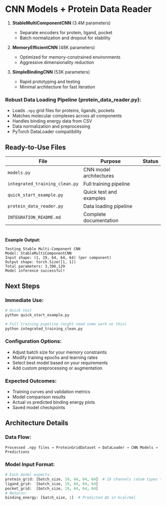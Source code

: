 # CNN Models + Protein Data Reader

1. **StableMultiComponentCNN** (3.4M parameters)
   - Separate encoders for protein, ligand, pocket
   - Batch normalization and dropout for stability

2. **MemoryEfficientCNN** (48K parameters) 
   - Optimized for memory-constrained environments
   - Aggressive dimensionality reduction

3. **SimpleBindingCNN** (53K parameters)
   - Rapid prototyping and testing
   - Minimal architecture for fast iteration

### **Robust Data Loading Pipeline (protein_data_reader.py):**
- Loads `.npy` grid files for proteins, ligands, pockets
- Matches molecular complexes across all components  
- Handles binding energy data from CSV
- Data normalization and preprocessing
- PyTorch DataLoader compatibility

## Ready-to-Use Files

| File | Purpose | Status |
|------|---------|--------|
| `models.py` | CNN model architectures
| `integrated_training_clean.py` | Full training pipeline 
| `quick_start_example.py` | Quick test and examples 
| `protein_data_reader.py` | Data loading pipeline 
| `INTEGRATION_README.md` | Complete documentation 

#
**Example Output:**
```
Testing Stable Multi-Component CNN
Model: StableMultiComponentCNN
Input shape: (1, 19, 64, 64, 64) (per component)
Output shape: torch.Size([1, 1])
Total parameters: 3,396,129
Model inference successful!
```

## Next Steps

### **Immediate Use:**
```bash
# Quick test 
python quick_start_example.py

# Full training pipeline (might need some work on this)
python integrated_training_clean.py
```

### **Configuration Options:**
- Adjust batch size for your memory constraints
- Modify training epochs and learning rates
- Select best model based on your requirements
- Add custom preprocessing or augmentation

### **Expected Outcomes:**
- Training curves and validation metrics
- Model comparison results
- Actual vs predicted binding energy plots
- Saved model checkpoints

##  Architecture Details

### Data Flow:
```
Processed .npy files → ProteinGridDataset → DataLoader → CNN Models → Predictions
```

### Model Input Format:
```python
# Each model expects:
protein_grid: [batch_size, 19, 64, 64, 64]  # 19 channels (atom types + features)
ligand_grid:  [batch_size, 19, 64, 64, 64]  
pocket_grid:  [batch_size, 19, 64, 64, 64]
# Returns:
binding_energy: [batch_size, 1]  # Predicted ΔG in kcal/mol
```
